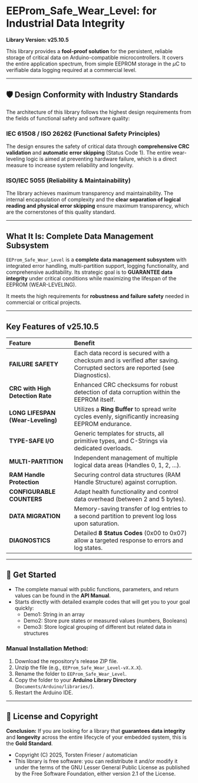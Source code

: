 # EEProm_Safe_Wear_Level: for Industrial Data Integrity

**Library Version: v25.10.5**

This library provides a **fool-proof solution** for the persistent, reliable storage of critical data on Arduino-compatible microcontrollers. It covers the entire application spectrum, from simple EEPROM storage in the $\mu\text{C}$ to verifiable data logging required at a commercial level.

---
## 🛡️ Design Conformity with Industry Standards

The architecture of this library follows the highest design requirements from the fields of functional safety and software quality:

### IEC 61508 / ISO 26262 (Functional Safety Principles)
The design ensures the safety of critical data through **comprehensive CRC validation** and **automatic error skipping** (Status Code 1). The entire wear-leveling logic is aimed at preventing hardware failure, which is a direct measure to increase system reliability and longevity.

### ISO/IEC 5055 (Reliability & Maintainability)
The library achieves maximum transparency and maintainability. The internal encapsulation of complexity and the **clear separation of logical reading and physical error skipping** ensure maximum transparency, which are the cornerstones of this quality standard.

---

## What It Is: Complete Data Management Subsystem

`EEProm_Safe_Wear_Level` is a **complete data management subsystem** with integrated error handling, multi-partition support, logging functionality, and comprehensive auditability. Its strategic goal is to **GUARANTEE data integrity** under critical conditions while maximizing the lifespan of the EEPROM (WEAR-LEVELING).

It meets the high requirements for **robustness and failure safety** needed in commercial or critical projects.

---

## Key Features of v25.10.5

| Feature | Benefit |
| :--- | :--- |
| **FAILURE SAFETY** | Each data record is secured with a checksum and is verified after saving. Corrupted sectors are reported (see Diagnostics). |
| **CRC with High Detection Rate** | Enhanced CRC checksums for robust detection of data corruption within the EEPROM itself. |
| **LONG LIFESPAN (Wear-Leveling)**| Utilizes a **Ring Buffer** to spread write cycles evenly, significantly increasing EEPROM endurance. |
| **TYPE-SAFE I/O** | Generic templates for structs, all primitive types, and C-Strings via dedicated overloads. |
| **MULTI-PARTITION** | Independent management of multiple logical data areas (Handles 0, 1, 2, ...). |
| **RAM Handle Protection** | Securing control data structures (RAM Handle Structure) against corruption. |
| **CONFIGURABLE COUNTERS** | Adapt health functionality and control data overhead (between 2 and 5 bytes). |
| **DATA MIGRATION** | Memory-saving transfer of log entries to a second partition to prevent log loss upon saturation. |
| **DIAGNOSTICS** | Detailed **8 Status Codes** (0x00 to 0x07) allow a targeted response to errors and log states. |

---

## 🚀 Get Started

* The complete manual with public functions, parameters, and return values can be found in the **API Manual**.
* Starts directly with detailed example codes that will get you to your goal quickly:
    * Demo1: String in an array
    * Demo2: Store pure states or measured values (numbers, Booleans)
    * Demo3: Store logical grouping of different but related data in structures

### Manual Installation Method:
1. Download the repository's release ZIP file.
2. Unzip the file (e.g., `EEProm_Safe_Wear_Level-vX.X.X`).
3. Rename the folder to `EEProm_Safe_Wear_Level`.
4. Copy the folder to your **Arduino Library Directory** (`Documents/Arduino/libraries/`).
5. Restart the Arduino IDE.

---

## 📜 License and Copyright

**Conclusion:** If you are looking for a library that **guarantees data integrity** and **longevity** across the entire lifecycle of your embedded system, this is the **Gold Standard**.

* Copyright (C) 2025, Torsten Frieser / automatician
* This library is free software: you can redistribute it and/or modify it under the terms of the GNU Lesser General Public License as published by the Free Software Foundation, either version 2.1 of the License.
